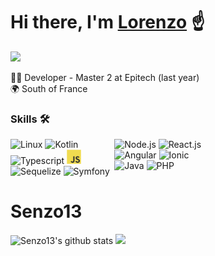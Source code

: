 # Hi there, I'm [Lorenzo](https://github.com/Senzo13) ☝️

<a href="https://www.linkedin.com/in/lorenzo-giralt/?locale=en_US" target="_blank"><img src="https://img.shields.io/badge/linkedin-%230077B5.svg?&style=for-the-badge&logo=linkedin&logoColor=white"/></a>

👨‍💻 Developer - Master 2 at Epitech (last year)
<br/>
🌍 South of France

### Skills 🛠️

<div style="float: left; width: 33%;">
  <img alt="Linux" width="23px" src="https://www.vectorlogo.zone/logos/linux/linux-icon.svg" />
  <img alt="Kotlin" width="25px" src="https://www.vectorlogo.zone/logos/kotlinlang/kotlinlang-icon.svg" />
    <img alt="Typescript" width="23px" src="https://www.vectorlogo.zone/logos/typescriptlang/typescriptlang-icon.svg" />
      <img alt="JavaScript" width="23px" src="https://raw.githubusercontent.com/devicons/devicon/master/icons/javascript/javascript-original.svg" />
     <img alt="Sequelize" width="23px" src="https://www.vectorlogo.zone/logos/sequelizejs/sequelizejs-icon.svg" />
  <img alt="Symfony" width="23px" src="https://www.vectorlogo.zone/logos/symfony/symfony-icon.svg" />
</div>

<div style="float: left; width: 33%;">
    <img alt="Node.js" width="49px" src="https://www.vectorlogo.zone/logos/nodejs/nodejs-ar21.svg" />
  <img alt="React.js" width="23px" src="https://www.vectorlogo.zone/logos/reactjs/reactjs-icon.svg" />
   <img alt="Angular" width="23px" src="https://www.vectorlogo.zone/logos/angular/angular-icon.svg" />
  <img alt="Ionic" width="23px" src="https://www.vectorlogo.zone/logos/ionicframework/ionicframework-icon.svg" />
  <img alt="Java" width="23px" src="https://www.vectorlogo.zone/logos/java/java-icon.svg" />
      <img alt="PHP" width="23px" src="https://www.vectorlogo.zone/logos/php/php-icon.svg" />
</div>

<div style="clear: both;"></div>

# Senzo13

<div align="left">
 <img width="43%" src="https://github-readme-stats.vercel.app/api/top-langs/?username=Senzo13&show_icons=true&layout=compact&theme=algolia" alt="Senzo13's github stats" />
 <img width="54%" src="https://github-readme-streak-stats.herokuapp.com/?user=Senzo13" />
</div>
